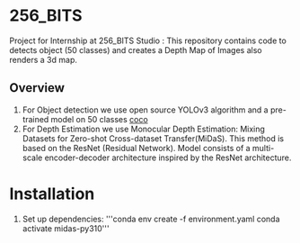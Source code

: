 # 256_BITS
Project for Internship at 256_BITS Studio : This repository contains code to detects object (50 classes) and creates a Depth Map of Images also renders a 3d map.

## Overview
1. For Object detection we use open source YOLOv3 algorithm and a pre-trained model on 50 classes [coco]() 
2. For Depth Estimation we use Monocular Depth Estimation: Mixing Datasets for Zero-shot Cross-dataset Transfer(MiDaS). This method is based on the ResNet (Residual Network). Model consists of a multi-scale encoder-decoder architecture inspired by the ResNet architecture.

# Installation
1. Set up dependencies:
'''conda env create -f environment.yaml
conda activate midas-py310'''
